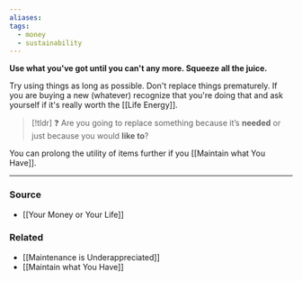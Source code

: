 ```yaml
---
aliases: 
tags:
  - money
  - sustainability
---
```

**Use what you've got until you can't any more. Squeeze all the juice.**

Try using things as long as possible. Don't replace things prematurely. If you are buying a new (whatever) recognize that you're doing that and ask yourself if it's really worth the [[Life Energy]].

> [!tldr] ❓ Are you going to replace something because it’s **needed** or just because you would **like to**?

You can prolong the utility of items further if you [[Maintain what You Have]].

---

### Source
- [[Your Money or Your Life]]

### Related
- [[Maintenance is Underappreciated]] 
- [[Maintain what You Have]]